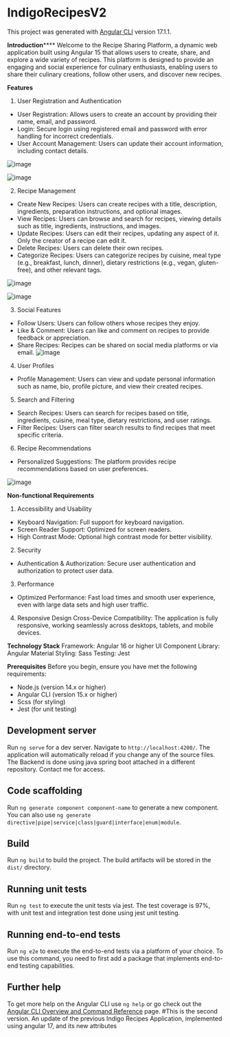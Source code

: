 # IndigoRecipesV2

This project was generated with [Angular CLI](https://github.com/angular/angular-cli) version 17.1.1.

**Introduction******
Welcome to the Recipe Sharing Platform, a dynamic web application built using Angular 15 that allows users to create, share, and explore a wide variety of recipes. This platform is designed to provide an engaging and social experience for culinary enthusiasts, enabling users to share their culinary creations, follow other users, and discover new recipes.

**Features**
1. User Registration and Authentication
  - User Registration: Allows users to create an account by providing their name, email, and password.
  - Login: Secure login using registered email and password with error handling for incorrect credentials.
  - User Account Management: Users can update their account information, including contact details.

![image](https://github.com/user-attachments/assets/6d7bf7df-c966-4402-932a-8c62789cf394)


![image](https://github.com/user-attachments/assets/a78f146b-1ec4-4261-ae7a-a38f8800487f)

2. Recipe Management
  - Create New Recipes: Users can create recipes with a title, description, ingredients, preparation instructions, and optional images.
  - View Recipes: Users can browse and search for recipes, viewing details such as title, ingredients, instructions, and images.
  - Update Recipes: Users can edit their recipes, updating any aspect of it. Only the creator of a recipe can edit it.
  - Delete Recipes: Users can delete their own recipes.
  - Categorize Recipes: Users can categorize recipes by cuisine, meal type (e.g., breakfast, lunch, dinner), dietary restrictions (e.g., vegan, gluten-free), and other relevant tags.

![image](https://github.com/user-attachments/assets/4eb6c21a-87af-404c-abe8-c6fd42dc9d07)

![image](https://github.com/user-attachments/assets/4fce5f65-ff2f-4150-8584-7269038d25d4)


3. Social Features
  - Follow Users: Users can follow others whose recipes they enjoy.
  - Like & Comment: Users can like and comment on recipes to provide feedback or appreciation.
  - Share Recipes: Recipes can be shared on social media platforms or via email.
![image](https://github.com/user-attachments/assets/94fe2900-3668-4861-aeb2-01cba6e8934a)
4. User Profiles
  - Profile Management: Users can view and update personal information such as name, bio, profile picture, and view their created recipes.
5. Search and Filtering
  - Search Recipes: Users can search for recipes based on title, ingredients, cuisine, meal type, dietary restrictions, and user ratings.
  - Filter Recipes: Users can filter search results to find recipes that meet specific criteria.
6. Recipe Recommendations
  - Personalized Suggestions: The platform provides recipe recommendations based on user preferences.

![image](https://github.com/user-attachments/assets/50519ca6-d36f-4516-92e1-9a9ef1b097e6)


    
**Non-functional Requirements**
1. Accessibility and Usability
  - Keyboard Navigation: Full support for keyboard navigation.
  - Screen Reader Support: Optimized for screen readers.
  - High Contrast Mode: Optional high contrast mode for better visibility.
2. Security
  - Authentication & Authorization: Secure user authentication and authorization to protect user data.
3. Performance
  - Optimized Performance: Fast load times and smooth user experience, even with large data sets and high user traffic.
4. Responsive Design
Cross-Device Compatibility: The application is fully responsive, working seamlessly across desktops, tablets, and mobile devices.

**Technology Stack**
  Framework: Angular 16 or higher
  UI Component Library: Angular Material
  Styling: Sass
  Testing: Jest
  
**Prerequisites**
Before you begin, ensure you have met the following requirements:
  - Node.js (version 14.x or higher)
  - Angular CLI (version 15.x or higher)
  - Scss (for styling)
  - Jest (for unit testing)

## Development server

Run `ng serve` for a dev server. Navigate to `http://localhost:4200/`. The application will automatically reload if you change any of the source files.
The Backend is done using java spring boot attached in a different repository. Contact me for access. 

## Code scaffolding

Run `ng generate component component-name` to generate a new component. You can also use `ng generate directive|pipe|service|class|guard|interface|enum|module`.

## Build

Run `ng build` to build the project. The build artifacts will be stored in the `dist/` directory.

## Running unit tests

Run `ng test` to execute the unit tests via jest. 
The test coverage is 97%, with unit test and integration test done using jest unit testing. 

## Running end-to-end tests

Run `ng e2e` to execute the end-to-end tests via a platform of your choice. To use this command, you need to first add a package that implements end-to-end testing capabilities.

## Further help

To get more help on the Angular CLI use `ng help` or go check out the [Angular CLI Overview and Command Reference](https://angular.io/cli) page.
#This is the second version. An update of the previous Indigo Recipes Application, implemented using angular 17, and its new attributes
